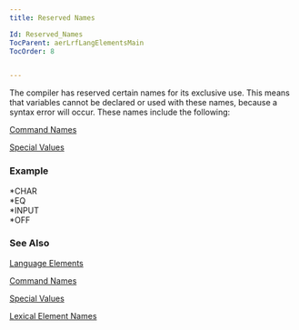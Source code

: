 ```yaml
---
title: Reserved Names

Id: Reserved_Names
TocParent: aerLrfLangElementsMain
TocOrder: 8


---
```


The compiler has reserved certain names for its exclusive use. This means that variables cannot be declared or used with these names, because a syntax error will occur. These names include the following: 

[Command Names](Commands.html) 

[Special Values](ecrLrfSpecialValuesMain.html) 

### Example
<span> *CHAR<br /> *EQ<br /> *INPUT<br /> *OFF </span> 

### See Also
[Language Elements](ecrLrfLangElementsMain.html)

[Command Names](Commands.html)

[Special Values](ecrLrfSpecialValuesMain.html)

[Lexical Element Names](Lexical_Element_Names.html) 
